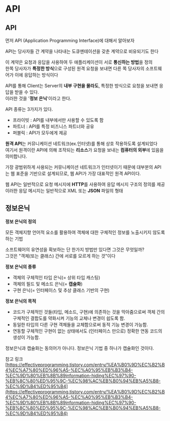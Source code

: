 # API

## API

먼저 API (Application Programming Interface)에 대해서 알아보자

API는 당사자들 간 계약을 나타내는 도큐멘테이션을 갖춘 계약으로 비유되기도 한다

이 계약은 요청과 응답을 사용하여 두 애플리케이션이 서로 **통신하는 방법**을 정의\
한쪽 당사자가 **특정한 방식**으로 구성된 원격 요청을 보내면 다른 쪽 당사자의 소프트웨어가 이에 응답하는 방식이다

API를 통해 Client는 Server의 **내부 구현을 몰라도**, 특정한 방식으로 요청을 보내면 응답을 받을 수 있다.\
이러한 것을 '**정보 은닉**'이라고 한다.

API 종류는 3가지가 있다.

* 프라이빗 : API를 내부에서만 사용할 수 있도록 함
* 파트너 : API를 특정 비즈니스 파트너와 공유&#x20;
* 퍼블릭 : API가 모두에게 제공

**원격 API**는 커뮤니케이션 네트워크(ex.인터넷)를 통해 상호 작용하도록 설계되었다 \
여기서 원격이란 API에 의해 조작되는 **리소스**가 요청을 보내는 **컴퓨터의 외부**에 있음을 의미합니다.

가장 광범위하게 사용되는 커뮤니케이션 네트워크가 인터넷이기 때문에 대부분의 API는 웹 표준을 기반으로 설계되므로, 웹 API가 가장 대표적인 원격 API이다.

웹 API는 일반적으로 요청 메시지에 **HTTP**를 사용하여 응답 메시지 구조의 정의를 제공\
이러한 응답 메시지는 일반적으로 XML 또는 **JSON** 파일의 형태

## 정보은닉

**정보 은닉의 정의**

모든 객체지향 언어적 요소를 활용하여 객체에 대한 구체적인 정보를 노출시키지 않도록 하는 기법

소프트웨어의 유연성을 확보하는 단 한가지 방법만 있다면 그것은 무엇일까? \
그것은 "객체(또는 클래스) 간에 서로를 모르게 하는 것"이다

**정보 은닉의 종류**

* 객체의 구체적인 타입 은닉(= 상위 타입 캐스팅)
* 객체의 필드 및 메소드 은닉(= **캡슐화**)
* 구현 은닉(= 인터페이스 및 추상 클래스 기반의 구현)

**정보 은닉의 목적**

* 코드가 구체적인 것들(타입, 메소드, 구현)에 의존하는 것을 막아줌으로써 객체 간의 구체적인 결합도를 약화시켜 기능의 교체나 변경이 쉽도록 함.
* 동일한 타입의 다른 구현 객체들을 교체함으로써 동적 기능 변경이 가능함.
* 연동할 구체적인 구현이 없는 상태에서도 (인터페이스 만으로) 정확한 연동 코드의 생성이 가능함.

정보은닉과 캡슐화는 동의어가 아니다. 정보은닉 기법 중 하나가 캡슐화인 것이다.

참고 링크[https://effectiveprogramming.tistory.com/entry/%EA%B0%9D%EC%B2%B4%EC%A7%80%ED%96%A5-%EC%A0%95%EB%B3%B4-%EC%9D%80%EB%8B%89information-hiding%EC%97%90-%EB%8C%80%ED%95%9C-%EC%98%AC%EB%B0%94%EB%A5%B8-%EC%9D%B4%ED%95%B4](https://effectiveprogramming.tistory.com/entry/%EA%B0%9D%EC%B2%B4%EC%A7%80%ED%96%A5-%EC%A0%95%EB%B3%B4-%EC%9D%80%EB%8B%89information-hiding%EC%97%90-%EB%8C%80%ED%95%9C-%EC%98%AC%EB%B0%94%EB%A5%B8-%EC%9D%B4%ED%95%B4)





